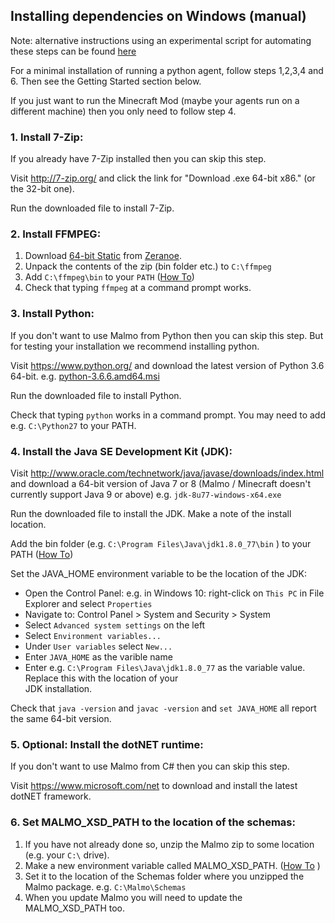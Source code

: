 ## Installing dependencies on Windows (manual) ##

Note: alternative instructions using an experimental script for automating these steps can be found [here](https://github.com/Microsoft/malmo/blob/master/doc/install_windows.md)

For a minimal installation of running a python agent, follow steps 1,2,3,4 and 6. Then see the Getting Started section below.

If you just want to run the Minecraft Mod (maybe your agents run on a different machine) then you only need to follow step 4.

### 1. Install 7-Zip: ###

If you already have 7-Zip installed then you can skip this step.

Visit http://7-zip.org/ and click the link for "Download .exe 64-bit x86." (or the 32-bit one).

Run the downloaded file to install 7-Zip.

### 2. Install FFMPEG: ###

1. Download [64-bit Static](http://ffmpeg.zeranoe.com/builds/win64/static/ffmpeg-latest-win64-static.7z) from [Zeranoe](http://ffmpeg.zeranoe.com/builds/).
2. Unpack the contents of the zip (bin folder etc.) to `C:\ffmpeg`
3. Add `C:\ffmpeg\bin` to your `PATH` ([How To](https://support.microsoft.com/en-us/kb/310519))
4. Check that typing `ffmpeg` at a command prompt works.

### 3. Install Python: ###

If you don't want to use Malmo from Python then you can skip this step. But for testing your installation we recommend installing python.

Visit https://www.python.org/ and download the latest version of Python 3.6 64-bit. e.g. [python-3.6.6.amd64.msi](https://www.python.org/ftp/python/3.6.6/python-3.6.6.exe)

Run the downloaded file to install Python.

Check that typing `python` works in a command prompt. You may need to add e.g. `C:\Python27` to your PATH.

### 4. Install the Java SE Development Kit (JDK): ###

Visit http://www.oracle.com/technetwork/java/javase/downloads/index.html and download a 64-bit version of Java 7 or 8 (Malmo / Minecraft doesn't currently support Java 9 or above)
e.g. `jdk-8u77-windows-x64.exe`

Run the downloaded file to install the JDK. Make a note of the install location.

Add the bin folder (e.g. `C:\Program Files\Java\jdk1.8.0_77\bin` ) to your PATH ([How To](https://support.microsoft.com/en-us/kb/310519))

Set the JAVA_HOME environment variable to be the location of the JDK:

  * Open the Control Panel: e.g. in Windows 10: right-click on `This PC` in File Explorer and select `Properties`
  * Navigate to: Control Panel > System and Security > System
  * Select `Advanced system settings` on the left
  * Select `Environment variables...`
  * Under `User variables` select `New...`
  * Enter `JAVA_HOME` as the varible name
  * Enter e.g. `C:\Program Files\Java\jdk1.8.0_77` as the variable value. Replace this with the location of your  
    JDK installation.
  
Check that `java -version` and `javac -version` and `set JAVA_HOME` all report the same 64-bit version.
 
### 5. Optional: Install the dotNET runtime: ###

If you don't want to use Malmo from C# then you can skip this step.

Visit https://www.microsoft.com/net to download and install the latest dotNET framework.

### 6. Set MALMO_XSD_PATH to the location of the schemas: ###

1. If you have not already done so, unzip the Malmo zip to some location (e.g. your `C:\` drive).
2. Make a new environment variable called MALMO_XSD_PATH. ([How To](https://support.microsoft.com/en-us/kb/310519) )
3. Set it to the location of the Schemas folder where you unzipped the Malmo package. e.g. `C:\Malmo\Schemas`
4. When you update Malmo you will need to update the MALMO_XSD_PATH too.
